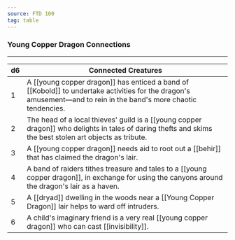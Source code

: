 ```yaml
---
source: FTD 100
tag: table
---
```


### Young Copper Dragon Connections
---
|d6|Connected Creatures|
|----|------------|
|1|A [[young copper dragon]] has enticed a band of [[Kobold]] to undertake activities for the dragon's amusement—and to rein in the band's more chaotic tendencies.|
|2|The head of a local thieves' guild is a [[young copper dragon]] who delights in tales of daring thefts and skims the best stolen art objects as tribute.|
|3|A [[young copper dragon]] needs aid to root out a [[behir]] that has claimed the dragon's lair.|
|4|A band of raiders tithes treasure and tales to a [[young copper dragon]], in exchange for using the canyons around the dragon's lair as a haven.|
|5|A [[dryad]] dwelling in the woods near a [[Young Copper Dragon]] lair helps to ward off intruders.|
|6|A child's imaginary friend is a very real [[young copper dragon]] who can cast [[invisibility]].|
